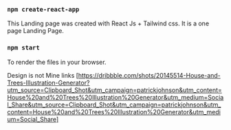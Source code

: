 
### `npm create-react-app`
This Landing page was created with React Js + Tailwind css.
It is a one page Landing Page.

### `npm start`
To render the files in your browser.

Design is not Mine
links [https://dribbble.com/shots/20145514-House-and-Trees-Illustration-Generator?utm_source=Clipboard_Shot&utm_campaign=patrickjohnson&utm_content=House%20and%20Trees%20Illustration%20Generator&utm_medium=Social_Share&utm_source=Clipboard_Shot&utm_campaign=patrickjohnson&utm_content=House%20and%20Trees%20Illustration%20Generator&utm_medium=Social_Share]